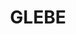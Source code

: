 ---
lastmod: '2025-04-06T06:05:20+00:00'
latitude: -33.880179
layout: suburb
longitude: 151.184458
postcode: '2037'
state: NSW
title: GLEBE
url: /nsw/glebe/
---